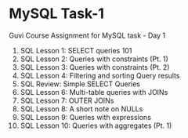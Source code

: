 # MySQL Task-1
Guvi Course Assignment for MySQL task - Day 1
1. SQL Lesson 1: SELECT queries 101
2. SQL Lesson 2: Queries with constraints (Pt. 1)
3. SQL Lesson 3: Queries with constraints (Pt. 2)
4. SQL Lesson 4: Filtering and sorting Query results
5. SQL Review: Simple SELECT Queries
6. SQL Lesson 6: Multi-table queries with JOINs
7. SQL Lesson 7: OUTER JOINs
8. SQL Lesson 8: A short note on NULLs
9. SQL Lesson 9: Queries with expressions
10. SQL Lesson 10: Queries with aggregates (Pt. 1)